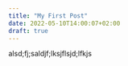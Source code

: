 ```yaml
---
title: "My First Post"
date: 2022-05-10T14:00:07+02:00
draft: true
---
```


alsd;fj;saldjf;lksjflsjd;lfkjs
